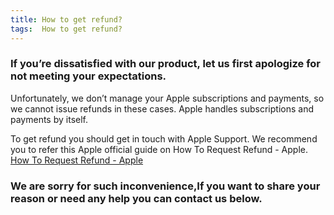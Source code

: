 ```yaml
---
title: How to get refund?
tags:  How to get refund?
---
```


### If you’re dissatisfied with our product, let us first apologize for not meeting your expectations.

Unfortunately, we don’t manage your Apple subscriptions and payments, so we cannot issue refunds in these cases. Apple handles subscriptions and payments by itself.

To get refund you should get in touch with Apple Support. We recommend you to refer this Apple official guide on How To Request Refund - Apple. [How To Request Refund - Apple](https://support.apple.com/en-in/HT202039)

### We are sorry for such inconvenience,If you want to share your reason or need any help you can contact us below.
